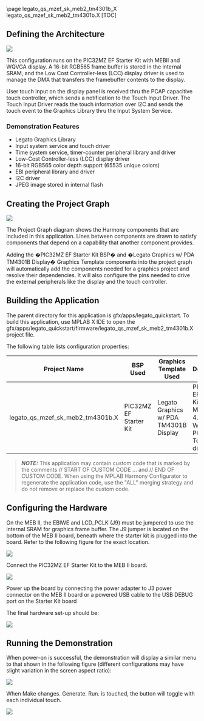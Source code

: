 \page legato_qs_mzef_sk_meb2_tm4301b_X legato_qs_mzef_sk_meb2_tm4301b.X
[TOC]

## Defining the Architecture

<img src="legato_qs_mzef_sk_meb2_tm4301b_arch.png"/>

This configuration runs on the PIC32MZ EF Starter Kit with MEBII and WQVGA display. A 16-bit RGB565 frame buffer is stored in the internal SRAM, and the Low Cost Controller-less (LCC) display driver is used to manage the DMA that transfers the framebuffer contents to the display.

User touch input on the display panel is received thru the PCAP capacitive touch controller, which sends a notification to the Touch Input Driver. The Touch Input Driver reads the touch information over I2C and sends the touch event to the Graphics Library thru the Input System Service.

### Demonstration Features 

* Legato Graphics Library
* Input system service and touch driver
* Time system service, timer-counter peripheral library and driver
* Low-Cost Controller-less (LCC) display driver
* 16-bit RGB565 color depth support (65535 unique colors)
* EBI peripheral library and driver
* I2C driver
* JPEG image stored in internal flash

## Creating the Project Graph

![](https://microchip-mplab-harmony.github.io/gfx_apps/legato_qs_mzef_sk_meb2_tm4301b.X_pg.png)

The Project Graph diagram shows the Harmony components that are included in this application. Lines between components are drawn to satisfy components that depend on a capability that another component provides.

Adding the �PIC32MZ EF Starter Kit BSP� and �Legato Graphics w/ PDA TM4301B Display� Graphics Template components into the project graph will automatically add the components needed for a graphics project and resolve their dependencies. It will also configure the pins needed to drive the external peripherals like the display and the touch controller. 

## Building the Application

The parent directory for this application is gfx/apps/legato_quickstart. To build this application, use MPLAB X IDE to open the gfx/apps/legato_quickstart/firmware/legato_qs_mzef_sk_meb2_tm4301b.X project file.

The following table lists configuration properties:   

| Project Name  | BSP Used |Graphics Template Used | Description |
|---------------| ---------|---------------| ---------|
| legato_qs_mzef_sk_meb2_tm4301b.X | PIC32MZ EF Starter Kit| Legato Graphics w/ PDA TM4301B Display| PIC32MZ EF Starter Kit with MEBII and 4.3� WQVGA PCAP Touch display |

> **_NOTE:_**  This application may contain custom code that is marked by the comments // START OF CUSTOM CODE ... and // END OF CUSTOM CODE. When using the MPLAB Harmony Configurator to regenerate the application code, use the "ALL" merging strategy and do not remove or replace the custom code.

## Configuring the Hardware

On the MEB II, the EBIWE and LCD_PCLK (J9) must be jumpered to use the internal SRAM for graphics frame buffer. The J9 jumper is located on the bottom of the MEB II board, beneath where the starter kit is plugged into the board. Refer to the following figure for the exact location. 

<img src="legato_qs_mzef_sk_meb2_tm4301b_conf1.png"/>

Connect the PIC32MZ EF Starter Kit to the MEB II board.

<img src="legato_qs_mzef_sk_meb2_tm4301b_conf2.png"/>

Power up the board by connecting the power adapter to J3 power connector on the MEB II board or a powered USB cable to the USB DEBUG port on the Starter Kit board

The final hardware set-up should be: 

<img src="legato_qs_mzef_sk_meb2_tm4301b_conf3.png"/>

## Running the Demonstration

When power-on is successful, the demonstration will display a similar menu to that shown in the following figure (different configurations may have slight variation in the screen aspect ratio):

<img src="legato_qs_e70_xu_tm4301b_run1.png"/>

When Make changes. Generate. Run. is touched, the button will toggle with each individual touch.

<img src="legato_qs_e70_xu_tm4301b_run2.png"/>
